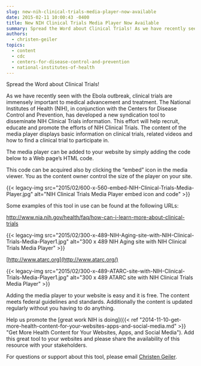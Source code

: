 ```yaml
---
slug: new-nih-clinical-trials-media-player-now-available
date: 2015-02-11 10:00:43 -0400
title: New NIH Clinical Trials Media Player Now Available
summary: Spread the Word about Clinical Trials! As we have recently seen with the Ebola outbreak, clinical trials are immensely important to medical advancement and treatment. The National Institutes of Health (NIH), in conjunction with the Centers for Disease Control and Prevention, has developed a new syndication tool to disseminate NIH Clinical Trials information. This effort
authors:
  - christen-geiler
topics:
  - content
  - cdc
  - centers-for-disease-control-and-prevention
  - national-institutes-of-health
---
```


Spread the Word about Clinical Trials!

As we have recently seen with the Ebola outbreak, clinical trials are immensely important to medical advancement and treatment. The National Institutes of Health (NIH), in conjunction with the Centers for Disease Control and Prevention, has developed a new syndication tool to disseminate NIH Clinical Trials information. This effort will help recruit, educate and promote the efforts of NIH Clinical Trials. The content of the media player displays basic information on clinical trials, related videos and how to find a clinical trial to participate in.

The media player can be added to your website by simply adding the code below to a Web page&#8217;s HTML code.

<blockquote class="guarantee">
  <p>
    <div class=&#8221;media-viewer&#8221; data-header-text=&#8221;NIH Clinical Research Trials and You&#8221; data-module-type=&#8221;media-viewer&#8221; data-content-id=&#8221;121367&#8243; data-content-tags=&#8221;&#8221; data-sort-field=&#8221;&#8221;></div>
  </p>
</blockquote>

This code can be acquired also by clicking the “embed” icon in the media viewer. You as the content owner control the size of the player on your site.

{{< legacy-img src="2015/02/600-x-560-embed-NIH-Clinical-Trials-Media-Player.jpg" alt="NIH Clinical Trials Media Player embed icon and code" >}}

<div class="media-viewer">
</div>

Some examples of this tool in use can be found at the following URLs:

<http://www.nia.nih.gov/health/faq/how-can-i-learn-more-about-clinical-trials>

{{< legacy-img src="2015/02/300-x-489-NIH-Aging-site-with-NIH-Clinical-Trials-Media-Player1.jpg" alt="300 x 489 NIH Aging site with NIH Clinical Trials Media Player" >}}

[http://www.atarc.org](http://www.atarc.org/)

{{< legacy-img src="2015/02/300-x-489-ATARC-site-with-NIH-Clinical-Trials-Media-Player1.jpg" alt="300 x 489 ATARC site with NIH Clinical Trials Media Player" >}}

Adding the media player to your website is easy and it is free. The content meets federal guidelines and standards. Additionally the content is updated regularly without you having to do anything.

Help us promote the [great work NIH is doing]({{< ref "2014-11-10-get-more-health-content-for-your-websites-apps-and-social-media.md" >}} "Get More Health Content for Your Websites, Apps, and Social Media"). Add this great tool to your websites and please share the availability of this resource with your stakeholders.

For questions or support about this tool, please email [Christen Geiler](mailto:Christen.Geiler@nih.gov).